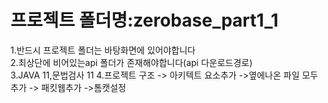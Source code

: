# 프로젝트 폴더명:zerobase_part1_1

1.반드시 프로젝트 폴더는 바탕화면에 있어야합니다   
2.최상단에 비어있는api 폴더가 존재해야합니다(api 다운로드경로)  
3.JAVA 11,문법검사 11
4.프로젝트 구조 -> 아키텍트 요소추가 ->옆에나온 파일 모두추가 -> 패킷웹추가 ->톰캣설정
